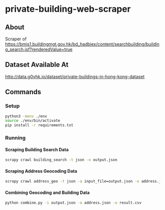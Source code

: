 # private-building-web-scraper
## About
Scraper of https://bmis1.buildingmgt.gov.hk/bd_hadbiex/content/searchbuilding/building_search.jsf?renderedValue=true

## Dataset Available At
http://data.g0vhk.io/dataset/private-buildings-in-hong-kong-dataset

## Commands
### Setup
```bash
python3 -menv ./env
source ./env/bin/activate
pip install -r requirements.txt
```
### Running
#### Scraping Building Search Data
```bash
scrapy crawl building_search -t json -o output.json
```
#### Scraping Address Geocoding Data
```bash
scrapy crawl address_geo -t json -a input_file=output.json -o address.json
```
#### Combining Geocoding and Building Data
```bash
python combine.py -i output.json -a address.json -o result.csv
```

